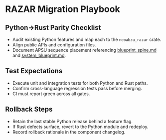 # RAZAR Migration Playbook

## Python→Rust Parity Checklist
- Audit existing Python features and map each to the `neoabzu_razar` crate.
- Align public APIs and configuration files.
- Document APSU sequence placement referencing [blueprint_spine.md](../blueprint_spine.md) and [system_blueprint.md](../system_blueprint.md).

## Test Expectations
- Execute unit and integration tests for both Python and Rust paths.
- Confirm cross-language regression tests pass before merging.
- CI must report green across all gates.

## Rollback Steps
- Retain the last stable Python release behind a feature flag.
- If Rust defects surface, revert to the Python module and redeploy.
- Record rollback rationale in the component changelog.

